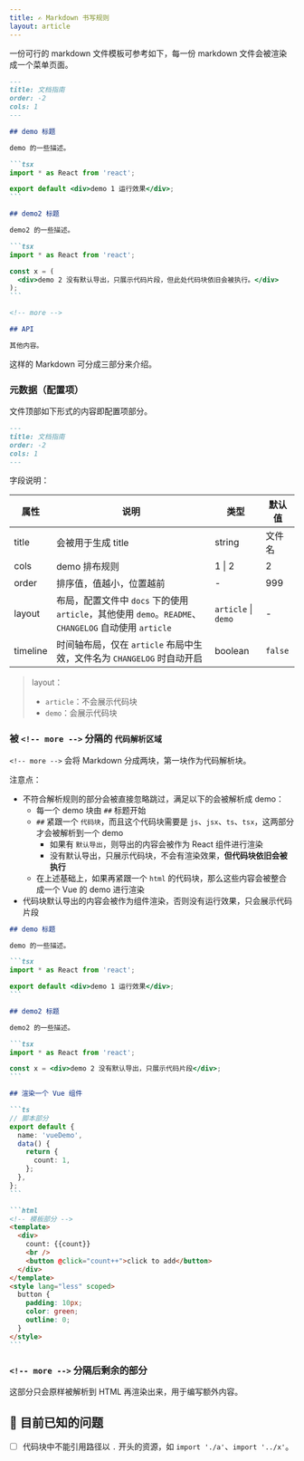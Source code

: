 ```yaml
---
title: ✍️ Markdown 书写规则
layout: article
---
```


<!-- more -->

一份可行的 markdown 文件模板可参考如下，每一份 markdown 文件会被渲染成一个菜单页面。

````md
---
title: 文档指南
order: -2
cols: 1
---

## demo 标题

demo 的一些描述。

```tsx
import * as React from 'react';

export default <div>demo 1 运行效果</div>;
```

## demo2 标题

demo2 的一些描述。

```tsx
import * as React from 'react';

const x = (
  <div>demo 2 没有默认导出，只展示代码片段，但此处代码块依旧会被执行。</div>
);
```

<!-- more -->

## API

其他内容。
````

这样的 Markdown 可分成三部分来介绍。

### 元数据（配置项）

文件顶部如下形式的内容即配置项部分。

```md
---
title: 文档指南
order: -2
cols: 1
---
```

字段说明：

| 属性     | 说明                                                                                                  | 类型                | 默认值  |
| -------- | ----------------------------------------------------------------------------------------------------- | ------------------- | ------- |
| title    | 会被用于生成 title                                                                                    | string              | 文件名  |
| cols     | demo 排布规则                                                                                         | 1 \| 2              | 2       |
| order    | 排序值，值越小，位置越前                                                                              | -                   | 999     |
| layout   | 布局，配置文件中 `docs` 下的使用 `article`，其他使用 `demo`。`README`、`CHANGELOG` 自动使用 `article` | `article` \| `demo` | -       |
| timeline | 时间轴布局，仅在 `article` 布局中生效，文件名为 `CHANGELOG` 时自动开启                                | boolean             | `false` |

> layout：
>
> - `article`：不会展示代码块
> - `demo`：会展示代码块

### 被 `<!-- more -->` 分隔的 `代码解析区域`

`<!-- more -->` 会将 Markdown 分成两块，第一块作为代码解析块。

注意点：

- 不符合解析规则的部分会被直接忽略跳过，满足以下的会被解析成 demo：
  - 每一个 demo 块由 `##` 标题开始
  - `##` 紧跟一个 `代码块`，而且这个代码块需要是 `js`、`jsx`、`ts`、`tsx`，这两部分才会被解析到一个 demo
    - 如果有 `默认导出`，则导出的内容会被作为 React 组件进行渲染
    - 没有默认导出，只展示代码块，不会有渲染效果，**但代码块依旧会被执行**
  - 在上述基础上，如果再紧跟一个 `html` 的代码块，那么这些内容会被整合成一个 Vue 的 demo 进行渲染
- 代码块默认导出的内容会被作为组件渲染，否则没有运行效果，只会展示代码片段

````md
## demo 标题

demo 的一些描述。

```tsx
import * as React from 'react';

export default <div>demo 1 运行效果</div>;
```

## demo2 标题

demo2 的一些描述。

```tsx
import * as React from 'react';

const x = <div>demo 2 没有默认导出，只展示代码片段</div>;
```

## 渲染一个 Vue 组件

```ts
// 脚本部分
export default {
  name: 'vueDemo',
  data() {
    return {
      count: 1,
    };
  },
};
```

```html
<!-- 模板部分 -->
<template>
  <div>
    count: {{count}}
    <br />
    <button @click="count++">click to add</button>
  </div>
</template>
<style lang="less" scoped>
  button {
    padding: 10px;
    color: green;
    outline: 0;
  }
</style>
```
````

### `<!-- more -->` 分隔后剩余的部分

这部分只会原样被解析到 HTML 再渲染出来，用于编写额外内容。

## 🐛 目前已知的问题

- [ ] 代码块中不能引用路径以 `.` 开头的资源，如 `import './a'`、`import '../x'`。
